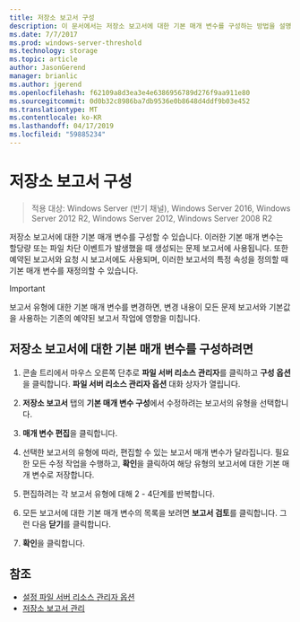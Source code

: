 ```yaml
---
title: 저장소 보고서 구성
description: 이 문서에서는 저장소 보고서에 대한 기본 매개 변수를 구성하는 방법을 설명합니다.
ms.date: 7/7/2017
ms.prod: windows-server-threshold
ms.technology: storage
ms.topic: article
author: JasonGerend
manager: brianlic
ms.author: jgerend
ms.openlocfilehash: f62109a8d3ea3e4e6386956789d276f9aa911e80
ms.sourcegitcommit: 0d0b32c8986ba7db9536e0b8648d4ddf9b03e452
ms.translationtype: MT
ms.contentlocale: ko-KR
ms.lasthandoff: 04/17/2019
ms.locfileid: "59885234"
---
```

# <a name="configure-storage-reports"></a>저장소 보고서 구성

> 적용 대상: Windows Server (반기 채널), Windows Server 2016, Windows Server 2012 R2, Windows Server 2012, Windows Server 2008 R2

저장소 보고서에 대한 기본 매개 변수를 구성할 수 있습니다. 이러한 기본 매개 변수는 할당량 또는 파일 차단 이벤트가 발생했을 때 생성되는 문제 보고서에 사용됩니다. 또한 예약된 보고서와 요청 시 보고서에도 사용되며, 이러한 보고서의 특정 속성을 정의할 때 기본 매개 변수를 재정의할 수 있습니다.

> [!Important]
> 보고서 유형에 대한 기본 매개 변수를 변경하면, 변경 내용이 모든 문제 보고서와 기본값을 사용하는 기존의 예약된 보고서 작업에 영향을 미칩니다.

## <a name="to-configure-the-default-parameters-for-storage-reports"></a>저장소 보고서에 대한 기본 매개 변수를 구성하려면

1. 콘솔 트리에서 마우스 오른쪽 단추로 **파일 서버 리소스 관리자**를 클릭하고 **구성 옵션**을 클릭합니다. **파일 서버 리소스 관리자 옵션** 대화 상자가 열립니다.

2. **저장소 보고서** 탭의 **기본 매개 변수 구성**에서 수정하려는 보고서의 유형을 선택합니다.

3. **매개 변수 편집**을 클릭합니다.

4. 선택한 보고서의 유형에 따라, 편집할 수 있는 보고서 매개 변수가 달라집니다. 필요한 모든 수정 작업을 수행하고, **확인**을 클릭하여 해당 유형의 보고서에 대한 기본 매개 변수로 저장합니다.

5.  편집하려는 각 보고서 유형에 대해 2 - 4단계를 반복합니다.

6. 모든 보고서에 대한 기본 매개 변수의 목록을 보려면 **보고서 검토**를 클릭합니다. 그런 다음 **닫기**를 클릭합니다.

7.  **확인**을 클릭합니다.

## <a name="see-also"></a>참조

-   [설정 파일 서버 리소스 관리자 옵션](setting-file-server-resource-manager-options.md)
-   [저장소 보고서 관리](storage-reports-management.md)